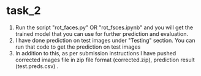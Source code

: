 # task_2

1. Run the script "rot_faces.py" OR "rot_fsces.ipynb" and you will get the trained model that you can use for further prediction and evaluation.
2. I have done prediction on test images under "Testing" section. You can run that code to get the prediction on test images
3. In addition to this, as per submission instructions I have pushed corrected images file in zip file format (corrected.zip), prediction result (test.preds.csv)
.
